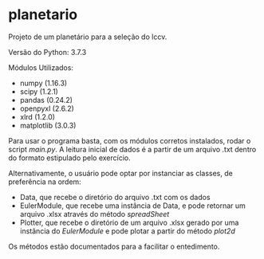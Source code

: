 # planetario
Projeto de um planetário para a seleção do lccv.

Versão do Python: 3.7.3

Módulos Utilizados:
- numpy (1.16.3)
- scipy (1.2.1)
- pandas (0.24.2)
- openpyxl (2.6.2)
- xlrd (1.2.0)
- matplotlib (3.0.3)

Para usar o programa basta, com os módulos corretos instalados, rodar o script _main.py_. A leitura inicial de dados é a partir de um arquivo .txt dentro do formato estipulado pelo exercício.

Alternativamente, o usuário pode optar por instanciar as classes, de preferência na ordem: 
- Data, que recebe o diretório do arquivo .txt com os dados
- EulerModule, que recebe uma instância de Data, e pode retornar um arquivo .xlsx através do método _spreadSheet_
- Plotter, que recebe o diretório de um arquivo .xlsx gerado por uma instância do _EulerModule_ e pode plotar a partir do método _plot2d_

Os métodos estão documentados para a facilitar o entedimento.
